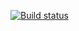 [![Build status](https://ci.appveyor.com/api/projects/status/g23t6bjkqeyfaw7c?svg=true)](https://ci.appveyor.com/project/Yu-Smirnova/aqa-hw-2-1-card-order)